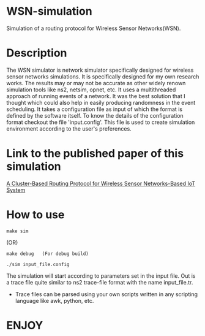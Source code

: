 # WSN-simulation
Simulation of a routing protocol for Wireless Sensor Networks(WSN).

# Description
The WSN simulator is network simulator specifically designed for wireless sensor networks simulations.
It is specifically designed for my own research works. The results may or may not be accurate as other
widely renown simulation tools like ns2, netsim, opnet, etc.
It uses a multithreaded approach of running events of a network. It was the best solution that I thought
which could also help in easily producing randomness in the event scheduling.
It takes a configuration file as input of which the format is defined by the software itself.
To know the details of the configuration format checkout the file 'input.config'.
This file is used to create simulation environment according to the user's preferences.

# Link to the published paper of this simulation
[A Cluster-Based Routing Protocol for Wireless Sensor Networks-Based IoT System](https://link.springer.com/chapter/10.1007/978-981-99-7077-3_49)

# How to use
```
make sim
```
  (OR)
```
make debug   (For debug build)
```
```
./sim input_file.config
```
  The simulation will start according to parameters set in the input file. Out is a trace file
  quite similar to ns2 trace-file format with the name input_file.tr.
- Trace files can be parsed using your own scripts written in any scripting language like awk,
  python, etc.
  
#						ENJOY
